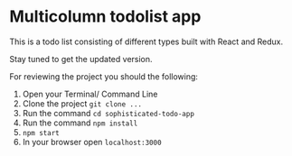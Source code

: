# Multicolumn todolist app

This is a todo list consisting of different types built with React and Redux.

Stay tuned to get the updated version.

For reviewing the project you should the following:
1. Open your Terminal/ Command Line
2. Clone the project `git clone ...`
3. Run the command `cd sophisticated-todo-app`
4. Run the command `npm install`
5. `npm start`
6. In your browser open `localhost:3000`
